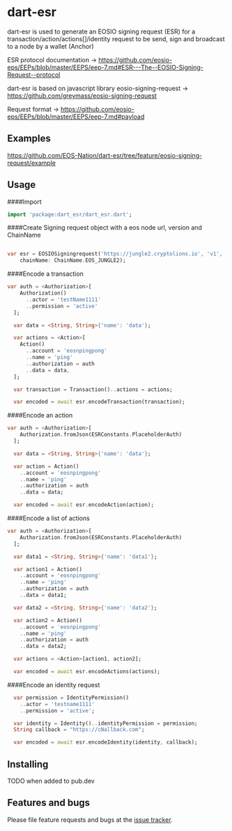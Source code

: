 # dart-esr

dart-esr is used to generate an EOSIO signing request (ESR) for a transaction/action/actions[]/identity request to be send, sign and broadcast to a node by a wallet (Anchor)

ESR protocol documentation -> https://github.com/eosio-eps/EEPs/blob/master/EEPS/eep-7.md#ESR---The--EOSIO-Signing-Request--protocol 

dart-esr is based on javascript library eosio-signing-request -> https://github.com/greymass/eosio-signing-request

Request format -> https://github.com/eosio-eps/EEPs/blob/master/EEPS/eep-7.md#payload

## Examples

https://github.com/EOS-Nation/dart-esr/tree/feature/eosio-signing-request/example

## Usage

####Import
```dart
import 'package:dart_esr/dart_esr.dart';
```

####Create Signing request object with a eos node url, version and ChainName
```dart

var esr = EOSIOSigningrequest('https://jungle2.cryptolions.io', 'v1',
    chainName: ChainName.EOS_JUNGLE2);
```

####Encode a transaction 
```dart
var auth = <Authorization>[
    Authorization()
      ..actor = 'testName1111'
      ..permission = 'active'
  ];

  var data = <String, String>{'name': 'data'};

  var actions = <Action>[
    Action()
      ..account = 'eosnpingpong'
      ..name = 'ping'
      ..authorization = auth
      ..data = data,
  ];

  var transaction = Transaction()..actions = actions;

  var encoded = await esr.encodeTransaction(transaction);
```
####Encode an action

```dart
var auth = <Authorization>[
    Authorization.fromJson(ESRConstants.PlaceholderAuth)
  ];

  var data = <String, String>{'name': 'data'};

  var action = Action()
    ..account = 'eosnpingpong'
    ..name = 'ping'
    ..authorization = auth
    ..data = data;

  var encoded = await esr.encodeAction(action);
```

####Encode a list of actions 
```dart
var auth = <Authorization>[
    Authorization.fromJson(ESRConstants.PlaceholderAuth)
  ];

  var data1 = <String, String>{'name': 'data1'};

  var action1 = Action()
    ..account = 'eosnpingpong'
    ..name = 'ping'
    ..authorization = auth
    ..data = data1;

  var data2 = <String, String>{'name': 'data2'};

  var action2 = Action()
    ..account = 'eosnpingpong'
    ..name = 'ping'
    ..authorization = auth
    ..data = data2;

  var actions = <Action>[action1, action2];

  var encoded = await esr.encodeActions(actions);
```
####Encode an identity request
```dart
  var permission = IdentityPermission()
    ..actor = 'testname1111'
    ..permission = 'active';

  var identity = Identity()..identityPermission = permission;
  String callback = "https://cNallback.com";

  var encoded = await esr.encodeIdentity(identity, callback);
```

## Installing
TODO when added to pub.dev


## Features and bugs

Please file feature requests and bugs at the [issue tracker][tracker].

[tracker]: https://github.com/EOS-Nation/dart-esr/issues
